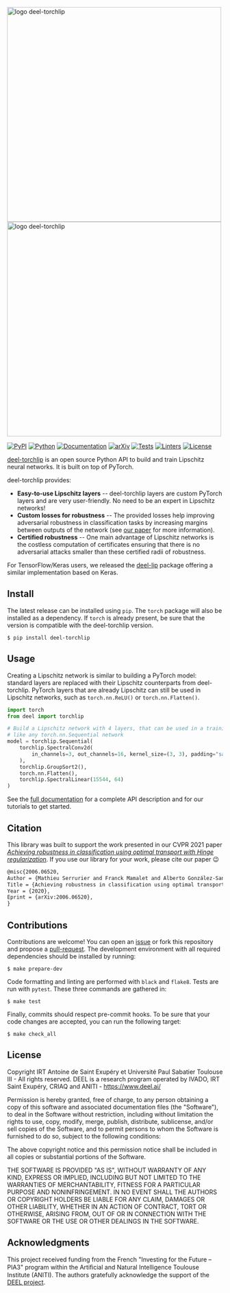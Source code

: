 <img src="docs/source/logo.svg#gh-light-mode-only" alt="logo deel-torchlip" style="width:500px;"/>
<img src="docs/source/logo_white.svg#gh-dark-mode-only" alt="logo deel-torchlip" style="width:500px;"/>

[![PyPI](https://img.shields.io/pypi/v/deel-torchlip.svg)](https://pypi.org/project/deel-torchlip)
[![Python](https://img.shields.io/pypi/pyversions/deel-torchlip.svg)](https://pypi.org/project/deel-torchlip)
[![Documentation](https://img.shields.io/badge/doc-url-blue.svg)](https://deel-ai.github.io/deel-torchlip)
[![arXiv](https://img.shields.io/badge/arXiv-2006.06520-b31b1b.svg)](https://arxiv.org/abs/2006.06520)
[![Tests](https://github.com/deel-ai/deel-torchlip/actions/workflows/python-tests.yml/badge.svg?branch=master)](https://github.com/deel-ai/deel-torchlip/actions/workflows/python-tests.yml)
[![Linters](https://github.com/deel-ai/deel-torchlip/actions/workflows/python-lints.yml/badge.svg?branch=master)](https://github.com/deel-ai/deel-torchlip/actions/workflows/python-lints.yml)
[![License](https://img.shields.io/github/license/deel-ai/deel-torchlip.svg)](https://github.com/deel-ai/deel-torchlip/blob/master/LICENSE)

[deel-torchlip](https://deel-ai.github.io/deel-torchlip) is an open source Python API to
build and train Lipschitz neural networks. It is built on top of PyTorch.

deel-torchlip provides:

- **Easy-to-use Lipschitz layers** -- deel-torchlip layers are custom PyTorch layers and
  are very user-friendly. No need to be an expert in Lipschitz networks!
- **Custom losses for robustness** -- The provided losses help improving adversarial
  robustness in classification tasks by increasing margins between outputs of the
  network (see [our paper](https://arxiv.org/abs/2006.06520) for more information).
- **Certified robustness** -- One main advantage of Lipschitz networks is the costless
  computation of certificates ensuring that there is no adversarial attacks smaller than
  these certified radii of robustness.

For TensorFlow/Keras users, we released the
[deel-lip](https://deel-lip.readthedocs.io/en/latest/) package offering a similar
implementation based on Keras.

## Install

The latest release can be installed using `pip`. The `torch` package will also be
installed as a dependency. If `torch` is already present, be sure that the version is
compatible with the deel-torchlip version.

```shell
$ pip install deel-torchlip
```

## Usage

Creating a Lipschitz network is similar to building a PyTorch model: standard layers are
replaced with their Lipschitz counterparts from deel-torchlip. PyTorch layers that are
already Lipschitz can still be used in Lipschitz networks, such as `torch.nn.ReLU()` or
`torch.nn.Flatten()`.

```python
import torch
from deel import torchlip

# Build a Lipschitz network with 4 layers, that can be used in a training loop,
# like any torch.nn.Sequential network
model = torchlip.Sequential(
    torchlip.SpectralConv2d(
        in_channels=3, out_channels=16, kernel_size=(3, 3), padding="same"
    ),
    torchlip.GroupSort2(),
    torch.nn.Flatten(),
    torchlip.SpectralLinear(15544, 64)
)
```

See the [full documentation](https://deel-ai.github.io/deel-torchlip) for a complete API
description and for our tutorials to get started.

## Citation

This library was built to support the work presented in our CVPR 2021 paper
[_Achieving robustness in classification using optimal transport with Hinge regularization_](https://arxiv.org/abs/2006.06520).
If you use our library for your work, please cite our paper :wink:

```latex
@misc{2006.06520,
Author = {Mathieu Serrurier and Franck Mamalet and Alberto González-Sanz and Thibaut Boissin and Jean-Michel Loubes and Eustasio del Barrio},
Title = {Achieving robustness in classification using optimal transport with hinge regularization},
Year = {2020},
Eprint = {arXiv:2006.06520},
}
```

## Contributions

Contributions are welcome! You can open an
[issue](https://github.com/deel-ai/deel-torchlip/issues) or fork this repository and
propose a [pull-request](https://github.com/deel-ai/deel-torchlip/pulls). The
development environment with all required dependencies should be installed by running:

```shell
$ make prepare-dev
```

Code formatting and linting are performed with `black` and `flake8`. Tests are run with
`pytest`. These three commands are gathered in:

```shell
$ make test
```

Finally, commits should respect pre-commit hooks. To be sure that your code changes are
accepted, you can run the following target:

```shell
$ make check_all
```

## License

Copyright IRT Antoine de Saint Exupéry et Université Paul Sabatier Toulouse III - All
rights reserved. DEEL is a research program operated by IVADO, IRT Saint Exupéry, CRIAQ
and ANITI - https://www.deel.ai/

Permission is hereby granted, free of charge, to any person obtaining a copy of this
software and associated documentation files (the "Software"), to deal in the Software
without restriction, including without limitation the rights to use, copy, modify,
merge, publish, distribute, sublicense, and/or sell copies of the Software, and to
permit persons to whom the Software is furnished to do so, subject to the following
conditions:

The above copyright notice and this permission notice shall be included in all copies or
substantial portions of the Software.

THE SOFTWARE IS PROVIDED "AS IS", WITHOUT WARRANTY OF ANY KIND, EXPRESS OR IMPLIED,
INCLUDING BUT NOT LIMITED TO THE WARRANTIES OF MERCHANTABILITY, FITNESS FOR A PARTICULAR
PURPOSE AND NONINFRINGEMENT. IN NO EVENT SHALL THE AUTHORS OR COPYRIGHT HOLDERS BE
LIABLE FOR ANY CLAIM, DAMAGES OR OTHER LIABILITY, WHETHER IN AN ACTION OF CONTRACT, TORT
OR OTHERWISE, ARISING FROM, OUT OF OR IN CONNECTION WITH THE SOFTWARE OR THE USE OR
OTHER DEALINGS IN THE SOFTWARE.

## Acknowledgments

This project received funding from the French "Investing for the Future – PIA3" program
within the Artiﬁcial and Natural Intelligence Toulouse Institute (ANITI). The authors
gratefully acknowledge the support of the [DEEL project](https://www.deel.ai/).
